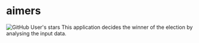 # aimers
![GitHub User's stars](https://img.shields.io/github/stars/gmandhane-nice?style=social)
This application decides the winner of the election by analysing the input data.
